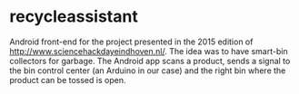 # recycleassistant
Android front-end for the project presented in the 2015 edition of http://www.sciencehackdayeindhoven.nl/. The idea was to have smart-bin collectors for garbage.
The Android app scans a product, sends a signal to the bin control center (an Arduino in our case) and the right bin where the product can be tossed is open.
